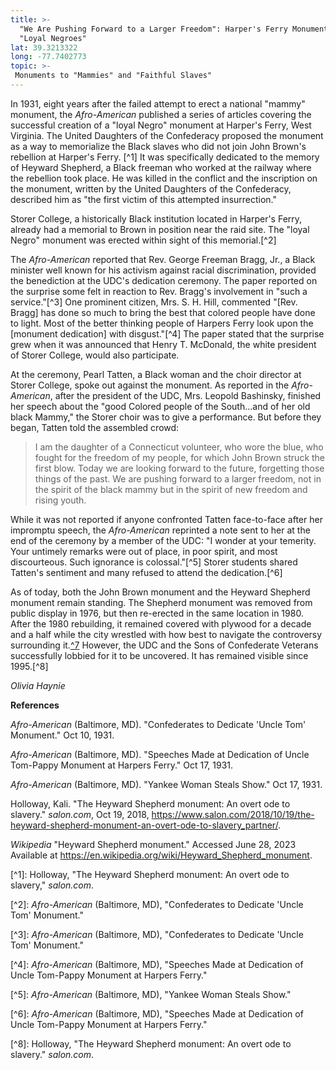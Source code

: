 ```yaml
---
title: >-
  "We Are Pushing Forward to a Larger Freedom": Harper's Ferry Monument to
  "Loyal Negroes"
lat: 39.3213322
long: -77.7402773
topic: >-
 Monuments to "Mammies" and "Faithful Slaves"
---
```

In 1931, eight years after the failed attempt to erect a national
"mammy" monument, the _Afro-American_ published a series of articles
covering the successful creation of a "loyal Negro" monument at Harper's
Ferry, West Virginia. The United Daughters of the Confederacy proposed
the monument as a way to memorialize the Black slaves who did not join
John Brown's rebellion at Harper's Ferry. \[^1] It was specifically
dedicated to the memory of Heyward Shepherd, a Black freeman who worked
at the railway where the rebellion took place. He was killed in the
conflict and the inscription on the monument, written by the United
Daughters of the Confederacy, described him as "the first victim of this
attempted insurrection."

Storer College, a historically Black institution located in Harper's
Ferry, already had a memorial to Brown in position near the raid site.
The "loyal Negro" monument was erected within sight of this
memorial.\[^2]

The _Afro-American_ reported that Rev. George Freeman Bragg, Jr., a
Black minister well known for his activism against racial
discrimination, provided the benediction at the UDC's dedication
ceremony. The paper reported on the surprise some felt in reaction to
Rev. Bragg's involvement in "such a service."\[^3] One prominent citizen,
Mrs. S. H. Hill, commented "\[Rev. Bragg] has done so much to bring the
best that colored people have done to light. Most of the better thinking
people of Harpers Ferry look upon the \[monument dedication] with
disgust."\[^4] The paper stated that the surprise grew when it was
announced that Henry T. McDonald, the white president of Storer College,
would also participate.

At the ceremony, Pearl Tatten, a Black woman and the choir director at
Storer College, spoke out against the monument. As reported in the
_Afro-American_, after the president of the UDC, Mrs. Leopold Bashinsky,
finished her speech about the "good Colored people of the South...and of
her old black Mammy," the Storer choir was to give a performance. But
before they began, Tatten told the assembled crowd:

> I am the daughter of a Connecticut volunteer, who wore the blue, who
> fought for the freedom of my people, for which John Brown struck the
> first blow. Today we are looking forward to the future, forgetting
> those things of the past. We are pushing forward to a larger freedom,
> not in the spirit of the black mammy but in the spirit of new freedom
> and rising youth.

While it was not reported if anyone confronted Tatten face-to-face after
her impromptu speech, the _Afro-American_ reprinted a note sent to her
at the end of the ceremony by a member of the UDC: "I wonder at your
temerity. Your untimely remarks were out of place, in poor spirit, and
most discourteous. Such ignorance is colossal."\[^5] Storer students
shared Tatten's sentiment and many refused to attend the dedication.\[^6]

As of today, both the John Brown monument and the Heyward Shepherd
monument remain standing. The Shepherd monument was removed from public
display in 1976, but then re-erected in the same location in 1980. After
the 1980 rebuilding, it remained covered with plywood for a decade and a
half while the city wrestled with how best to navigate the controversy
surrounding it.[^7](*Wikipedia,* "Heyward Shepherd monument.") However, the UDC and the Sons of Confederate
Veterans successfully lobbied for it to be uncovered. It has remained
visible since 1995.\[^8]

_Olivia Haynie_

**References**

_Afro-American_ (Baltimore, MD). "Confederates to Dedicate 'Uncle Tom'
Monument." Oct 10, 1931.

_Afro-American_ (Baltimore, MD). "Speeches Made at Dedication of Uncle
Tom-Pappy Monument at Harpers Ferry." Oct 17, 1931.

_Afro-American_ (Baltimore, MD). "Yankee Woman Steals Show." Oct 17,
1931.

Holloway, Kali. "The Heyward Shepherd monument: An overt ode to
slavery." _salon.com_, Oct 19, 2018,
<https://www.salon.com/2018/10/19/the-heyward-shepherd-monument-an-overt-ode-to-slavery_partner/>.

_Wikipedia_ "Heyward Shepherd monument." Accessed June 28, 2023
Available at https://en.wikipedia.org/wiki/Heyward_Shepherd_monument.

\[^1]: Holloway, "The Heyward Shepherd monument: An overt ode to
    slavery," _salon.com_.

\[^2]: _Afro-American_ (Baltimore, MD), "Confederates to Dedicate 'Uncle
    Tom' Monument."

\[^3]: _Afro-American_ (Baltimore, MD), "Confederates to Dedicate 'Uncle
    Tom' Monument."

\[^4]: _Afro-American_ (Baltimore, MD), "Speeches Made at Dedication of
    Uncle Tom-Pappy Monument at Harpers Ferry."

\[^5]: _Afro-American_ (Baltimore, MD), "Yankee Woman Steals Show."

\[^6]: _Afro-American_ (Baltimore, MD), "Speeches Made at Dedication of
    Uncle Tom-Pappy Monument at Harpers Ferry."

\[^8]: Holloway, "The Heyward Shepherd monument: An overt ode to
    slavery." _salon.com_.
